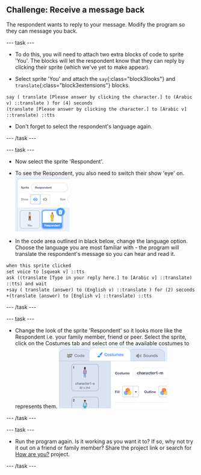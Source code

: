 
## Challenge: Receive a message back
The respondent wants to reply to your message. Modify the program so they can message you back.

--- task ---

+ To do this, you will need to attach two extra blocks of code to sprite 'You'. The blocks will let the respondent know that they can reply by clicking their sprite (which we've yet to make appear). 

+ Select sprite 'You' and attach the `say`{:class="block3looks"} and `translate`{:class="block3extensions"} blocks.

```blocks3
say ( translate [Please answer by clicking the character.] to (Arabic v) ::translate ) for (4) seconds
(translate [Please answer by clicking the character.] to [Arabic v] ::translate) ::tts
```
+ Don't forget to select the respondent's language again.

--- /task ---

--- task ---
+ Now select the sprite 'Respondent'.

+ To see the Respondent, you also need to switch their show 'eye' on.
!['Respondent' sprite](images/show-Respondent.png)

+ In the code area outlined in black below, change the language option. Choose the language you are most familiar with - the program will translate the respondent's message so you can hear and read it.
```blocks3
when this sprite clicked
set voice to [squeak v] ::tts
ask ((translate [Type in your reply here.] to [Arabic v] ::translate) ::tts) and wait
+say ( translate (answer) to (English v) ::translate ) for (2) seconds
+(translate (answer) to [English v] ::translate) ::tts
```
--- /task ---

--- task ---

+ Change the look of the sprite 'Respondent' so it looks more like the Respondent i.e. your family member, friend or peer. Select the sprite, click on the Costumes tab and select one of the available costumes to represents them.
!['Respondent' sprite](images/choose-Respondent-costume.png)

--- /task ---

--- task ---

+ Run the program again. Is it working as you want it to? If so, why not try it out on a friend or family member? Share the project link or search for [How are you?](https://rpf.io/how-are-you-on) project.

--- /task ---
